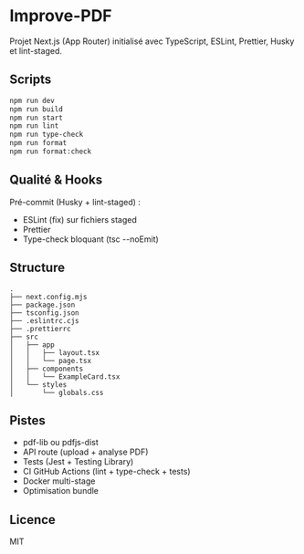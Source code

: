 # Improve-PDF

Projet Next.js (App Router) initialisé avec TypeScript, ESLint, Prettier, Husky et lint-staged.

## Scripts

```bash
npm run dev
npm run build
npm run start
npm run lint
npm run type-check
npm run format
npm run format:check
```

## Qualité & Hooks

Pré-commit (Husky + lint-staged) :
- ESLint (fix) sur fichiers staged
- Prettier
- Type-check bloquant (tsc --noEmit)

## Structure

```
.
├── next.config.mjs
├── package.json
├── tsconfig.json
├── .eslintrc.cjs
├── .prettierrc
├── src
│   ├── app
│   │   ├── layout.tsx
│   │   └── page.tsx
│   ├── components
│   │   └── ExampleCard.tsx
│   └── styles
│       └── globals.css
```

## Pistes

- pdf-lib ou pdfjs-dist
- API route (upload + analyse PDF)
- Tests (Jest + Testing Library)
- CI GitHub Actions (lint + type-check + tests)
- Docker multi-stage
- Optimisation bundle

## Licence

MIT
